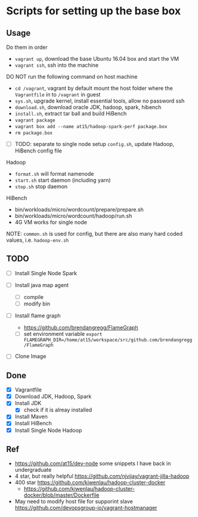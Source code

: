 # Scripts for setting up the base box

## Usage

Do them in order

- `vagrant up`, download the base Ubuntu 16.04 box and start the VM
- `vagrant ssh`, ssh into the machine

DO NOT run the following command on host machine

- `cd /vagrant`, vagrant by default mount the host folder where the `Vagrantfile` in to `/vagrant` in guest
- `sys.sh`, upgrade kernel, install essential tools, allow no password ssh
- `download.sh`, download oracle JDK, hadoop, spark, hibench
- `install.sh`, extract tar ball and build HiBench
- `vagrant package`
- `vagrant box add --name at15/hadoop-spark-perf package.box`
- `rm package.box`
- [ ] TODO: separate to single node setup `config.sh`, update Hadoop, HiBench config file

Hadoop

- `format.sh` will format namenode
- `start.sh` start daemon (including yarn)
- `stop.sh` stop daemon

HiBench

- bin/workloads/micro/wordcount/prepare/prepare.sh
- bin/workloads/micro/wordcount/hadoop/run.sh
- 4G VM works for single node

NOTE: `common.sh` is used for config, but there are also many hard coded values, i.e. `hadoop-env.sh`

## TODO

- [ ] Install Single Node Spark
- [ ] Install java map agent
  - [ ] compile
  - [ ] modify bin
- [ ] Install flame graph
  - https://github.com/brendangregg/FlameGraph
  - [ ] set environment variable `export FLAMEGRAPH_DIR=/home/at15/workspace/src/github.com/brendangregg/FlameGraph`
- [ ] Clone Image


## Done

- [x] Vagrantfile
- [x] Download JDK, Hadoop, Spark
- [x] Install JDK
  - [x] check if it is alreay installed
- [x] Install Maven
- [x] Install HiBench
- [x] Install Single Node Hadoop

## Ref

- https://github.com/at15/dev-node some snippets I have back in undergraduate
- 4 star, but really helpful https://github.com/njvijay/vagrant-jilla-hadoop
- 400 star https://github.com/kiwenlau/hadoop-cluster-docker
  - https://github.com/kiwenlau/hadoop-cluster-docker/blob/master/Dockerfile
- May need to modify host file for supporint slave https://github.com/devopsgroup-io/vagrant-hostmanager
